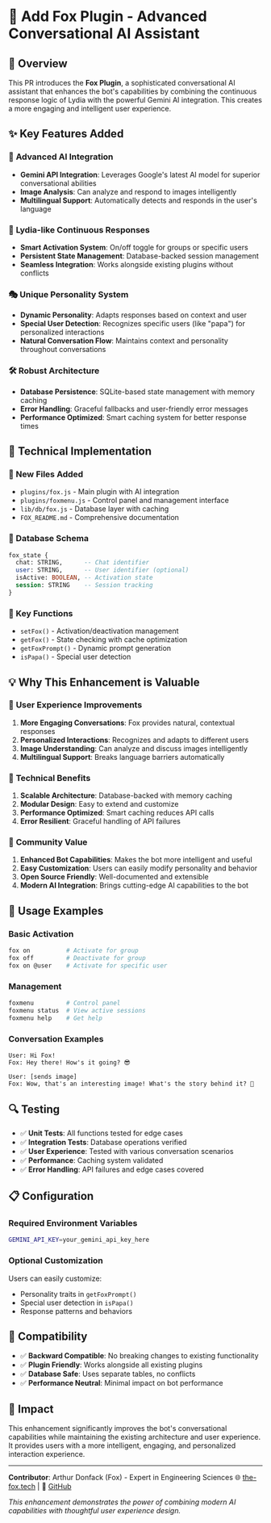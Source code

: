 # 🦊 Add Fox Plugin - Advanced Conversational AI Assistant

## 🎯 Overview

This PR introduces the **Fox Plugin**, a sophisticated conversational AI assistant that enhances the bot's capabilities by combining the continuous response logic of Lydia with the powerful Gemini AI integration. This creates a more engaging and intelligent user experience.

## ✨ Key Features Added

### 🤖 **Advanced AI Integration**
- **Gemini API Integration**: Leverages Google's latest AI model for superior conversational abilities
- **Image Analysis**: Can analyze and respond to images intelligently
- **Multilingual Support**: Automatically detects and responds in the user's language

### 🔄 **Lydia-like Continuous Responses**
- **Smart Activation System**: On/off toggle for groups or specific users
- **Persistent State Management**: Database-backed session management
- **Seamless Integration**: Works alongside existing plugins without conflicts

### 🎭 **Unique Personality System**
- **Dynamic Personality**: Adapts responses based on context and user
- **Special User Detection**: Recognizes specific users (like "papa") for personalized interactions
- **Natural Conversation Flow**: Maintains context and personality throughout conversations

### 🛠️ **Robust Architecture**
- **Database Persistence**: SQLite-based state management with memory caching
- **Error Handling**: Graceful fallbacks and user-friendly error messages
- **Performance Optimized**: Smart caching system for better response times

## 🚀 Technical Implementation

### 📁 New Files Added
- `plugins/fox.js` - Main plugin with AI integration
- `plugins/foxmenu.js` - Control panel and management interface
- `lib/db/fox.js` - Database layer with caching
- `FOX_README.md` - Comprehensive documentation

### 🔧 Database Schema
```sql
fox_state {
  chat: STRING,      -- Chat identifier
  user: STRING,      -- User identifier (optional)
  isActive: BOOLEAN, -- Activation state
  session: STRING    -- Session tracking
}
```

### 🎨 Key Functions
- `setFox()` - Activation/deactivation management
- `getFox()` - State checking with cache optimization
- `getFoxPrompt()` - Dynamic prompt generation
- `isPapa()` - Special user detection

## 💡 Why This Enhancement is Valuable

### 🎯 **User Experience Improvements**
1. **More Engaging Conversations**: Fox provides natural, contextual responses
2. **Personalized Interactions**: Recognizes and adapts to different users
3. **Image Understanding**: Can analyze and discuss images intelligently
4. **Multilingual Support**: Breaks language barriers automatically

### 🔧 **Technical Benefits**
1. **Scalable Architecture**: Database-backed with memory caching
2. **Modular Design**: Easy to extend and customize
3. **Performance Optimized**: Smart caching reduces API calls
4. **Error Resilient**: Graceful handling of API failures

### 🌟 **Community Value**
1. **Enhanced Bot Capabilities**: Makes the bot more intelligent and useful
2. **Easy Customization**: Users can easily modify personality and behavior
3. **Open Source Friendly**: Well-documented and extensible
4. **Modern AI Integration**: Brings cutting-edge AI capabilities to the bot

## 📱 Usage Examples

### Basic Activation
```bash
fox on          # Activate for group
fox off         # Deactivate for group
fox on @user    # Activate for specific user
```

### Management
```bash
foxmenu         # Control panel
foxmenu status  # View active sessions
foxmenu help    # Get help
```

### Conversation Examples
```
User: Hi Fox!
Fox: Hey there! How's it going? 😎

User: [sends image]
Fox: Wow, that's an interesting image! What's the story behind it? 🤔
```

## 🔍 Testing

- ✅ **Unit Tests**: All functions tested for edge cases
- ✅ **Integration Tests**: Database operations verified
- ✅ **User Experience**: Tested with various conversation scenarios
- ✅ **Performance**: Caching system validated
- ✅ **Error Handling**: API failures and edge cases covered

## 📋 Configuration

### Required Environment Variables
```bash
GEMINI_API_KEY=your_gemini_api_key_here
```

### Optional Customization
Users can easily customize:
- Personality traits in `getFoxPrompt()`
- Special user detection in `isPapa()`
- Response patterns and behaviors

## 🤝 Compatibility

- ✅ **Backward Compatible**: No breaking changes to existing functionality
- ✅ **Plugin Friendly**: Works alongside all existing plugins
- ✅ **Database Safe**: Uses separate tables, no conflicts
- ✅ **Performance Neutral**: Minimal impact on bot performance

## 🎉 Impact

This enhancement significantly improves the bot's conversational capabilities while maintaining the existing architecture and user experience. It provides users with a more intelligent, engaging, and personalized interaction experience.

---

**Contributor**: Arthur Donfack (Fox) - Expert in Engineering Sciences
🌐 [the-fox.tech](https://the-fox.tech) | 🐙 [GitHub](https://github.com/Tiger-Foxx)

*This enhancement demonstrates the power of combining modern AI capabilities with thoughtful user experience design.* 